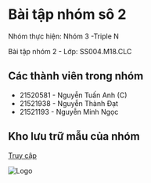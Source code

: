 
# Bài tập nhóm sô 2

Nhóm thực hiện: Nhóm 3 -Triple N

Bài tập nhóm 2 - Lớp: SS004.M18.CLC


## Các thành viên trong nhóm
 - 21520581 - Nguyễn Tuấn Anh (C)
 - 21521938 - Nguyễn Thành Đạt
 - 21521193 - Nguyễn Minh Ngọc

## Kho lưu trữ mẫu của nhóm
[Truy cập](https://github.com/sheroanh/tripleN)

![Logo](https://lh3.googleusercontent.com/f3fVRvVm-yJAUhoZt2cvGa_2_MfORwJXYA9NcXZU8J3vgGpzeAOEDWh8juYPovZISWR-4XPxdTcuBRlPBZ2_qTPRFgPx30pezpEO855yaQmfEsVcvD-F0ub6nnCRojfPcavjH5veKROf22JAXWHPULOf5an3J_V4NOwwiaQas3EB0FqV0vbdb_CSILYL8JpC_JKYRkc9_CyrxsFbYoRdCodWhk_Y3szHtIhXXUIA8tdUivBQJ4--WLXG4AjY-eUNDTSC8iGEWzN10koe4jvE0dVRma3cfAE0MbzF1t0n2nU9jN6aCUvjX-SVTzdyIF-MM-y5rSbzw3tUMq16yxSx9MNb7huqqn1KneGUKgwW_bmQEyR-v9djSyBsz1Un-Gh4JEmYybgLqkx_4A7VaUbZA6ejjOQOUvGE4O9KeiaWV_JazKi0lTD2URYWuZRVN2zqM9g0HApgEFi8OMdqJxriJ6hpHeCz3susb3ThpI2-wDKGbAre2RjtiHC6Vu1RA3r0J1kbmcLEaSSa0uN6ryS2A3fT_EhCI43k-wvOPAecPHl_2kctakNxOMSt4OWFuo7-LLdZqrZgHcWZTd__qqVTxmaITlE6lDHWqQeCVZOhhzOctSE7UMUnOTl2BB-wFJizHx4ob-J4eZMuRx5DrA8_F9kE9lrGlCjOF341G4umMKXrOkk32cjQK_hJ29_57jJ7TPu9PefTA7_9XGFat1IDB5Q=s500-no?authuser=1)

